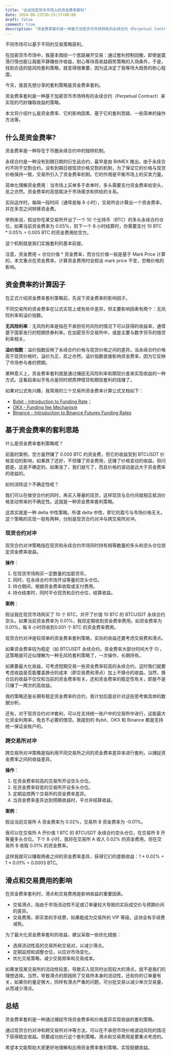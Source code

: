 ```yaml
---
title: "谈谈加密货币市场上的资金费率套利"
date: 2024-06-23T20:15:17+08:00
draft: false
comment: true
description: "资金费率套利是一种基于加密货币市场特有的永续合约（Perpetual Contract）来实现的巧妙赚取收益的策略。"
---
```


不同市场可以基于不同的交易策略获利。

在加密货币市场中，我基本围绕一个思路展开交易：通过套利控制回撤，即使是震荡行情也能让我能平静赚些许收益，耐心等待高收益趋势策略的入场条件。于是，找到合适的低风险套利策略，就变得很重要，因为这决定了我等待大趋势的耐心程度。

今天，我首先想分享的套利策略是资金费率套利。

资金费率套利是一种基于加密货币市场特有的永续合约（Perpetual Contract）来实现的巧妙赚取收益的策略。

本文将介绍什么是资金费率、它的影响因素、基于它的套利思路、一些简单的操作方法等。

## 什么是资金费率?

资金费率是一种存在于币圈永续合约中的独特机制。

永续合约是一种没有到期日期的衍生品合约，最早是由 BitMEX 推出。由于永续合约不同于交割合约，没有到期日按现货价格交割的机制，为了保证它的价格与现货价格保持一致，交易所引入了资金费率机制。它的作用是平衡市场上的买卖力量。

简单化理解资金费用：当市场上买单多于卖单时，多头需要支付资金费率给空头，反之亦然。资金费率的高低取决于市场需求和供给的关系。

实际运作时，每隔一段时间（通常是每 8 小时），交易所会计算出一个资金费率，并在多空之间转移资金费。

举例来说，假设你在某交易所开设了一个 10 个比特币（BTC）的多头永续合约仓位，如果当前资金费率为 0.05%，则下一个 8 小时结算时，你需要支付 10 BTC * 0.05% = 0.005 BTC 的资金费用给空方。

这个机制就是我们实施套利的基本前提。

注意，资金费用 = 仓位价值 * 资金费率，而仓位价值一般是基于 Mark Price 计算的，本文重点在资金费率，计算资金费用时会假设 mark price 不变，忽略价格的影响。

## 资金费率的计算因子

在正式介绍资金费率套利策略前，先说下资金费率的影响因子。

不同交易所的资金费率在公式实现上或有些许差异，但主要影响因素有两个：无风险利率和溢价指数。

**无风险利率**：无风险利率是指在不承担任何风险的情况下可以获得的收益率，通常基于国家发行的短期债券利率。在加密货币交易所中，或是主要与数字货币的借贷利率相关。

**溢价指数**：溢价指数反映了永续合约价格与现货价格之间的差异。当永续合约价格高于现货价格时，溢价为正，反之亦然。溢价指数直接影响资金费率，因为它反映了市场参与者的预期。

某种意义上，资金费率套利就是通过捕捉无风险利率和期现价差来实现收益的一种方式。这看起来似乎有点是同时把质押借贷和期现套利的钱赚了。

如果对公式有兴趣，我常用的三个交易所资金费率计算公式文档如下：

- [Bybit - Introduction to Funding Rate](https://www.bybit.com/en/help-center/article/What-is-funding-rate-and-predicted-rate)；
- [OKX - Funding fee Mechanism](https://www.okx.com/help/iv-introduction-to-perpetual-swap-funding-fee)
- [Binance - Introduction to Binance Futures Funding Rates](https://www.binance.com/en/support/faq/introduction-to-binance-futures-funding-rates-360033525031)

## 基于资金费率的套利思路

什么是资金费率套利策略呢？

前面的案例，空方虽然赚了 0.005 BTC 的资金费，但它的收益受到 BTCUSDT 价格变动的影响，如果跌了还好，不但赚了资金费用，还赚了价格变动的收益。但问题是，这是不确定的，如果涨了，我们就亏了，而且价格的波动是远大于资金费率的收益的。

如何消除这个不确定性呢？

我们可以在做空合约的同时，再买入等量的现货，这样现货与合约间就相互抵消价格变动带来的不确定性。这就是一种资金费率套利策略。

这其实就是一种 delta 中性策略。所谓 delta 中性，即它的盈亏与市场价格无关。这个策略的实现一般有两种，分别是现货合约对冲与跨交易所对冲。

### 现货合约对冲

现货合约对冲策略指在现货和永续合约市场同时持有相等数量的多头和空头仓位锁定资金费率收益。

**操作**：

1. 在现货市场购买一定数量的加密货币。
2. 同时，在永续合约市场开设等量的空头仓位。
3. 持仓期间，根据资金费率收取或支付费用。
4. 持仓结束时，同时平仓现货和合约仓位，结算收益。

**案例**：

假设我在现货市场购买了 10 个 BTC，并开了价值 10 BTC 的 BTCUSDT 永续合约空头。如果当前资金费率为 0.01%，我将定期收到资金费率费用。如资金费率为0.01%，每 8 小时将收到0.001 个 BTC 的资金费率费用。

现货合约对冲是较简单的资金费率套利策略，实际的收益还要考虑交易费和滑点。

如果资金费率较为稳定（如 BTCUSDT 永续合约，资金费率大部分时间大于 0），这策略就可近似理解为一种无风险套利策略了，一次操作，长期持有。

如果要最大化收益，可考虑短期交易一些资金费率较高的永续合约，这时我们就要考虑收益是否能覆盖换仓的成本（即交易费和滑点）加上不换仓的收益。当然，换仓后的收益不仅仅和当前的资金费率有关，还和资金费率的稳定性有关，即是不是只赚了一两次的高收益。

我的策略还是长期有稳定资金费率的合约，我计划后面会针对这些思考做具体的数据分析。

还有，对于现货合约对冲套利，可以在支持统一账户中的交易所中进行，这能最大化资金利用率，免去不必要的借贷。我提到的 Bybit、OKX 和 Binance 都是支持统一保证金账户的。

### 跨交易所对冲

跨交易所对冲策略是指利用不同交易所之间的资金费率差异来进行套利，以捕捉资金费率之间的收益差异。

**操作**：

1. 在资金费率较高的交易所开设空头仓位。
2. 在资金费率较低的交易所开设多头仓位。
3. 定期监控两个交易所的资金费率差异。
4. 当资金费率差异达到预期收益时，平仓并结算收益。

**案例**：

假设当前交易所 A 资金费率为 0.02%，交易所 B 资金费率为 -0.01%。

我可以在交易所 A 开价值 1 BTC 的 BTCUSDT 永续合约空头仓位，在交易所 B 开等量多头仓位。下个 8 小时，我将在交易所 A 收入 0.02% 的资金费用，但在交易所 B 收取 0.01% 的资金费率。

这样我就可以赚取两者之间的资金费率差异，获得它们的差额收益：1 * 0.02% + 1 * 0.01% = 0.0003 BTC。

## 滑点和交易费用的影响

在资金费率套利时，滑点和交易费用是影响收益的重要因素。

- 交易滑点，指由于市场流动性不足或订单量较大导致的实际成交价与预期价间的差异。
- 交易费用，即买卖的手续费，如果能成为交易所的 VIP 等级，这块会有手续费减免。

为了最大化资金费率套利的收益，建议采取一些优化措施：

- 选择流动性高的交易所和交易对，以减少滑点。
- 定期监控和调整仓位，以应对市场变化。
- 优化交易策略，减少交易频率和交易成本。

如果发现某交易所的流动性较差，导致买入现货时出现较大的滑点，就不是我们的理想选择。当然，导致滑点的原因除了交易所本身的流动性，还和你的订单量有关，如果你的量足够大，同样有滑点严重的问题，可分批交易以减少单次交易量，从而减少滑点。

## 总结

资金费率套利是一种通过捕捉市场资金费率和价格差异实现收益的套利策略。

通过现货合约对冲和跨交易所对冲等方法，可以在不承担市场价格波动风险的情况下获得稳定收益。但要成功执行这个套利策略，滑点和交易费用是要重点考虑的。

希望本文能帮助大家更好地理解和应用资金费率套利策略，实现稳健收益。
